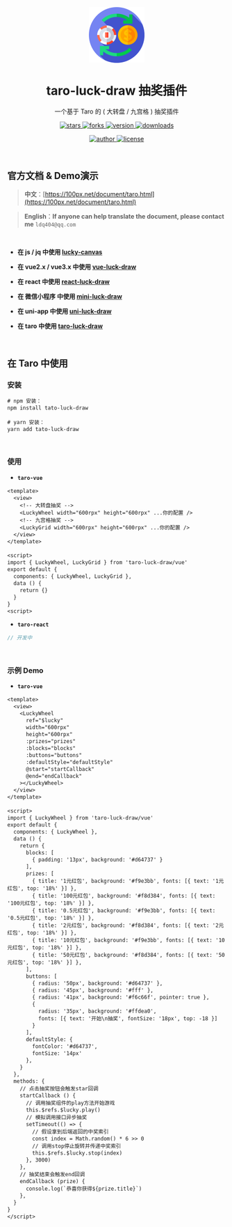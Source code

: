 
<div align="center">
  <img src="https://raw.githubusercontent.com/LuckDraw/lucky-canvas/master/logo.png" width="128" alt="logo" />
  <h1>taro-luck-draw 抽奖插件</h1>
  <p>一个基于 Taro 的 ( 大转盘 / 九宫格 ) 抽奖插件</p>
  <p>
    <a href="https://github.com/LuckDraw/taro-luck-draw/stargazers" target="_black">
      <img src="https://img.shields.io/github/stars/LuckDraw/taro-luck-draw?color=%23ffca28&logo=github&style=flat-square" alt="stars" />
    </a>
    <a href="https://github.com/LuckDraw/taro-luck-draw/network/members" target="_black">
      <img src="https://img.shields.io/github/forks/LuckDraw/taro-luck-draw?color=%23ffca28&logo=github&style=flat-square" alt="forks" />
    </a>
    <a href="https://www.npmjs.com/package/taro-luck-draw" target="_black">
      <img src="https://img.shields.io/npm/v/taro-luck-draw?color=%23ffca28&logo=npm&style=flat-square" alt="version" />
    </a>
    <a href="https://www.npmjs.com/package/taro-luck-draw" target="_black">
      <img src="https://img.shields.io/npm/dm/taro-luck-draw?color=%23ffca28&logo=npm&style=flat-square" alt="downloads" />
    </a>
  </p>
  <p>
    <a href="https://github.com/buuing" target="_black">
      <img src="https://img.shields.io/badge/Author-%20buuing%20-7289da.svg?&logo=github&style=flat-square" alt="author" />
    </a>
    <a href="https://github.com/LuckDraw/taro-luck-draw/blob/master/LICENSE" target="_black">
      <img src="https://img.shields.io/github/license/LuckDraw/taro-luck-draw?color=%232DCE89&logo=github&style=flat-square" alt="license" />
    </a>
  </p>
</div>

<br />

## 官方文档 & Demo演示

> **中文**：[https://100px.net/document/taro.html](https://100px.net/document/taro.html)  

> **English**：**If anyone can help translate the document, please contact me** `ldq404@qq.com`

<br />

- **在 js / jq 中使用 [lucky-canvas](https://github.com/luckdraw/lucky-canvas)**

- **在 vue2.x / vue3.x 中使用 [vue-luck-draw](https://github.com/luckdraw/vue-luck-draw)**

- **在 react 中使用 [react-luck-draw](https://github.com/luckdraw/react-luck-draw)**

- **在 微信小程序 中使用 [mini-luck-draw](https://github.com/luckdraw/mini-luck-draw)**

- **在 uni-app 中使用 [uni-luck-draw](https://github.com/luckdraw/uni-luck-draw)**

- **在 taro 中使用 [taro-luck-draw](https://github.com/luckdraw/taro-luck-draw)**

<br />

## 在 Taro 中使用

### 安装

```shell
# npm 安装：
npm install tato-luck-draw

# yarn 安装：
yarn add tato-luck-draw
```

<br />

### 使用

- **`taro-vue`**

```vue
<template>
  <view>
    <!-- 大转盘抽奖 -->
    <LuckyWheel width="600rpx" height="600rpx" ...你的配置 />
    <!-- 九宫格抽奖 -->
    <LuckyGrid width="600rpx" height="600rpx" ...你的配置 />
  </view>
</template>

<script>
import { LuckyWheel, LuckyGrid } from 'taro-luck-draw/vue'
export default {
  components: { LuckyWheel, LuckyGrid },
  data () {
    return {}
  }
}
<script>
```

- **`taro-react`**

```jsx
// 开发中
```

<br />

### 示例 Demo


- **`taro-vue`**

```vue
<template>
  <view>
    <LuckyWheel
      ref="$lucky"
      width="600rpx"
      height="600rpx"
      :prizes="prizes"
      :blocks="blocks"
      :buttons="buttons"
      :defaultStyle="defaultStyle"
      @start="startCallback"
      @end="endCallback"
    ></LuckyWheel>
  </view>
</template>

<script>
import { LuckyWheel } from 'taro-luck-draw/vue'
export default {
  components: { LuckyWheel },
  data () {
    return {
      blocks: [
        { padding: '13px', background: '#d64737' }
      ],
      prizes: [
        { title: '1元红包', background: '#f9e3bb', fonts: [{ text: '1元红包', top: '18%' }] },
        { title: '100元红包', background: '#f8d384', fonts: [{ text: '100元红包', top: '18%' }] },
        { title: '0.5元红包', background: '#f9e3bb', fonts: [{ text: '0.5元红包', top: '18%' }] },
        { title: '2元红包', background: '#f8d384', fonts: [{ text: '2元红包', top: '18%' }] },
        { title: '10元红包', background: '#f9e3bb', fonts: [{ text: '10元红包', top: '18%' }] },
        { title: '50元红包', background: '#f8d384', fonts: [{ text: '50元红包', top: '18%' }] },
      ],
      buttons: [
        { radius: '50px', background: '#d64737' },
        { radius: '45px', background: '#fff' },
        { radius: '41px', background: '#f6c66f', pointer: true },
        {
          radius: '35px', background: '#ffdea0',
          fonts: [{ text: '开始\n抽奖', fontSize: '18px', top: -18 }]
        }
      ],
      defaultStyle: {
        fontColor: '#d64737',
        fontSize: '14px'
      },
    }
  },
  methods: {
    // 点击抽奖按钮会触发star回调
    startCallback () {
      // 调用抽奖组件的play方法开始游戏
      this.$refs.$lucky.play()
      // 模拟调用接口异步抽奖
      setTimeout(() => {
        // 假设拿到后端返回的中奖索引
        const index = Math.random() * 6 >> 0
        // 调用stop停止旋转并传递中奖索引
        this.$refs.$lucky.stop(index)
      }, 3000)
    },
    // 抽奖结束会触发end回调
    endCallback (prize) {
      console.log(`恭喜你获得${prize.title}`)
    },
  }
}
</script>
```
